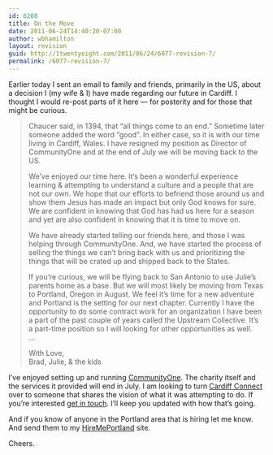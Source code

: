```yaml
---
id: 6208
title: On the Move
date: 2011-06-24T14:40:20-07:00
author: wbhamilton
layout: revision
guid: http://1twentyeight.com/2011/06/24/6077-revision-7/
permalink: /6077-revision-7/
---
```

Earlier today I sent an email to family and friends, primarily in the US, about a decision I (my wife & I) have made regarding our future in Cardiff. I thought I would re-post parts of it here — for posterity and for those that might be curious.

> Chaucer said, in 1394, that &#8220;all things come to an end.&#8221; Sometime later someone added the word &#8220;good&#8221;. In either case, so it is with our time living in Cardiff, Wales. I have resigned my position as Director of CommunityOne and at the end of July we will be moving back to the US.
> 
> We&#8217;ve enjoyed our time here. It&#8217;s been a wonderful experience learning & attempting to understand a culture and a people that are not our own. We hope that our efforts to befriend those around us and show them Jesus has made an impact but only God knows for sure. We are confident in knowing that God has had us here for a season and yet are also confident in knowing that it is time to move on.
> 
> We have already started telling our friends here, and those I was helping through CommunityOne. And, we have started the process of selling the things we can&#8217;t bring back with us and prioritizing the things that will be crated up and shipped back to the States.
> 
> If you&#8217;re curious, we will be flying back to San Antonio to use Julie&#8217;s parents home as a base. But we will most likely be moving from Texas to Portland, Oregon in August. We feel it&#8217;s time for a new adventure and Portland is the setting for our next chapter. Currently I have the opportunity to do some contract work for an organization I have been a part of the past couple of years called the Upstream Collective. It&#8217;s a part-time position so I will looking for other opportunities as well.  
> &#8230;
> 
> With Love,  
> Brad, Julie, & the kids

I&#8217;ve enjoyed setting up and running [CommunityOne](http://www.communityone.org.uk "CommunityOne"). The charity itself and the services it provided will end in July. I am looking to turn [Cardiff Connect](http://cardiffconnect.org "Cardiff Connect") over to someone that shares the vision of what it was attempting to do. If you&#8217;re interested [get in touch](mailto:brad@1twentyeight.com). I&#8217;ll keep you updated with how that&#8217;s going.

And if you know of anyone in the Portland area that is hiring let me know. And send them to my [HireMePortland](http://hiremeportland.com "HireMePortland") site.

Cheers.